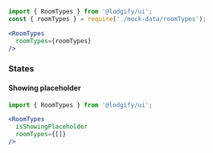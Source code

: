 ```jsx
import { RoomTypes } from '@lodgify/ui';
const { roomTypes } = require('./mock-data/roomTypes');

<RoomTypes
  roomTypes={roomTypes}
/>
```

### States

#### Showing placeholder

```jsx
import { RoomTypes } from '@lodgify/ui';

<RoomTypes
  isShowingPlaceholder
  roomTypes={[]}
/>
```
